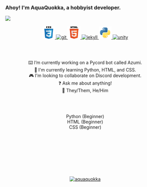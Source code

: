 ### Ahoy! I'm AquaQuokka, a hobbyist developer. 
<picture>
<source 
  srcset="https://github-readme-stats.vercel.app/api?username=AquaQuokka&show_icons=true&theme=light&count_private=true"
  media="(prefers-color-scheme: light)"
/>
<source
  srcset="https://github-readme-stats.vercel.app/api?username=AquaQuokka&show_icons=true&count_private=true"
  media="(prefers-color-scheme: light), (prefers-color-scheme: no-preference)"
/>
<img src="https://github-readme-stats.vercel.app/api?username=AquaQuokka&show_icons=true&count_private=true" />
</picture>
<p align="center"> <a href="https://www.w3schools.com/css/" target="_blank" rel="noreferrer"> <img src="https://raw.githubusercontent.com/devicons/devicon/master/icons/css3/css3-original-wordmark.svg" alt="css3" width="40" height="40"/> </a> <a href="https://git-scm.com/" target="_blank" rel="noreferrer"> <img src="https://www.vectorlogo.zone/logos/git-scm/git-scm-icon.svg" alt="git" width="40" height="40"/> </a> <a href="https://www.w3.org/html/" target="_blank" rel="noreferrer"> <img src="https://raw.githubusercontent.com/devicons/devicon/master/icons/html5/html5-original-wordmark.svg" alt="html5" width="40" height="40"/> </a> <a href="https://jekyllrb.com/" target="_blank" rel="noreferrer"> <img src="https://www.vectorlogo.zone/logos/jekyllrb/jekyllrb-icon.svg" alt="jekyll" width="40" height="40"/> </a> <a href="https://www.python.org" target="_blank" rel="noreferrer"> <img src="https://raw.githubusercontent.com/devicons/devicon/master/icons/python/python-original.svg" alt="python" width="40" height="40"/> </a> <a href="https://unity.com/" target="_blank" rel="noreferrer"> <img src="https://www.vectorlogo.zone/logos/unity3d/unity3d-icon.svg" alt="unity" width="40" height="40"/> </a> </p>
<br/>
<br/>
<p align="center">
⌨️ I’m currently working on a Pycord bot called Azumi.<br/>
🐍 I'm currently learning Python, HTML, and CSS.<br/>
🎮 I'm looking to collaborate on Discord development.<br/>
❓ Ask me about anything!<br/>
🙌 They/Them, He/Him<br/>


<br/>
<br/>
<br/>
<p align="center">
Python (Beginner)<br/>
HTML (Beginner)<br/>
CSS (Beginner)<br/>
<br/>
<br/>


<p align="center">
</p>
<br/>
<br/>
<br/>
<br/>
<br/>
<p align="center"> <a href="https://github.com/ryo-ma/github-profile-trophy"><img src="https://github-profile-trophy.vercel.app/?username=aquaquokka" alt="aquaquokka" /></a> </p>
